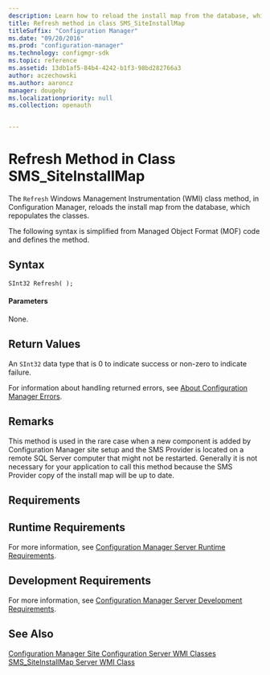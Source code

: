 ```yaml
---
description: Learn how to reload the install map from the database, which repopulates the classes using Refresh class method.
title: Refresh method in class SMS_SiteInstallMap
titleSuffix: "Configuration Manager"
ms.date: "09/20/2016"
ms.prod: "configuration-manager"
ms.technology: configmgr-sdk
ms.topic: reference
ms.assetid: 13db1af5-84b4-4242-b1f3-98bd282766a3
author: aczechowski
ms.author: aaroncz
manager: dougeby
ms.localizationpriority: null
ms.collection: openauth


---
```

# Refresh Method in Class SMS_SiteInstallMap
The `Refresh` Windows Management Instrumentation (WMI) class method, in Configuration Manager, reloads the install map from the database, which repopulates the classes.  

 The following syntax is simplified from Managed Object Format (MOF) code and defines the method.  

## Syntax  

```  
SInt32 Refresh( );  
```  

#### Parameters  
 None.  

## Return Values  
 An `SInt32` data type that is 0 to indicate success or non-zero to indicate failure.  

 For information about handling returned errors, see [About Configuration Manager Errors](../../../../../develop/core/understand/about-configuration-manager-errors.md).  

## Remarks  
 This method is used in the rare case when a new component is added by Configuration Manager site setup and the SMS Provider is located on a remote SQL Server computer that might not be restarted. Generally it is not necessary for your application to call this method because the SMS Provider copy of the install map will be up to date.  

## Requirements  

## Runtime Requirements  
 For more information, see [Configuration Manager Server Runtime Requirements](../../../../../develop/core/reqs/server-runtime-requirements.md).  

## Development Requirements  
 For more information, see [Configuration Manager Server Development Requirements](../../../../../develop/core/reqs/server-development-requirements.md).  

## See Also  
 [Configuration Manager Site Configuration Server WMI Classes](../../../../../develop/reference/core/servers/configure/site-configuration-server-wmi-classes.md)   
 [SMS_SiteInstallMap Server WMI Class](../../../../../develop/reference/core/servers/configure/sms_siteinstallmap-server-wmi-class.md)
